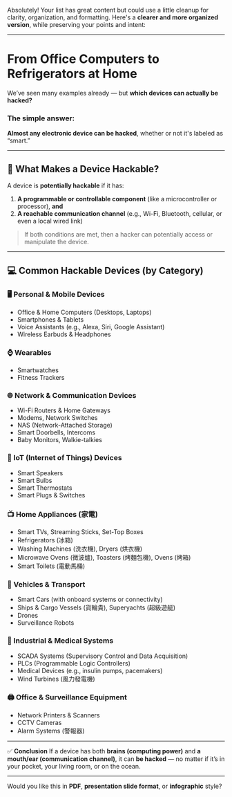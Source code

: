 Absolutely! Your list has great content but could use a little cleanup for clarity, organization, and formatting. Here's a **clearer and more organized version**, while preserving your points and intent:

---

# From Office Computers to Refrigerators at Home

We’ve seen many examples already — but **which devices can actually be hacked?**

### The simple answer:

**Almost any electronic device can be hacked**, whether or not it's labeled as “smart.”

---

## 🔐 What Makes a Device Hackable?

A device is **potentially hackable** if it has:

1. **A programmable or controllable component** (like a microcontroller or processor), **and**
2. **A reachable communication channel** (e.g., Wi-Fi, Bluetooth, cellular, or even a local wired link)

> If both conditions are met, then a hacker can potentially access or manipulate the device.

---

## 💻 Common Hackable Devices (by Category)

### 🖥️ Personal & Mobile Devices

* Office & Home Computers (Desktops, Laptops)
* Smartphones & Tablets
* Voice Assistants (e.g., Alexa, Siri, Google Assistant)
* Wireless Earbuds & Headphones

### ⌚ Wearables

* Smartwatches
* Fitness Trackers

### 🌐 Network & Communication Devices

* Wi-Fi Routers & Home Gateways
* Modems, Network Switches
* NAS (Network-Attached Storage)
* Smart Doorbells, Intercoms
* Baby Monitors, Walkie-talkies

### 🧠 IoT (Internet of Things) Devices

* Smart Speakers
* Smart Bulbs
* Smart Thermostats
* Smart Plugs & Switches

### 📺 Home Appliances (家電)

* Smart TVs, Streaming Sticks, Set-Top Boxes
* Refrigerators (冰箱)
* Washing Machines (洗衣機), Dryers (烘衣機)
* Microwave Ovens (微波爐), Toasters (烤麵包機), Ovens (烤箱)
* Smart Toilets (電動馬桶)

### 🚗 Vehicles & Transport

* Smart Cars (with onboard systems or connectivity)
* Ships & Cargo Vessels (貨輪貴), Superyachts (超級遊艇)
* Drones
* Surveillance Robots

### 🏥 Industrial & Medical Systems

* SCADA Systems (Supervisory Control and Data Acquisition)
* PLCs (Programmable Logic Controllers)
* Medical Devices (e.g., insulin pumps, pacemakers)
* Wind Turbines (風力發電機)

### 🖨️ Office & Surveillance Equipment

* Network Printers & Scanners
* CCTV Cameras
* Alarm Systems (警報器)

---

✅ **Conclusion**
If a device has both **brains (computing power)** and **a mouth/ear (communication channel)**, it can **be hacked** — no matter if it’s in your pocket, your living room, or on the ocean.

---

Would you like this in **PDF**, **presentation slide format**, or **infographic** style?
